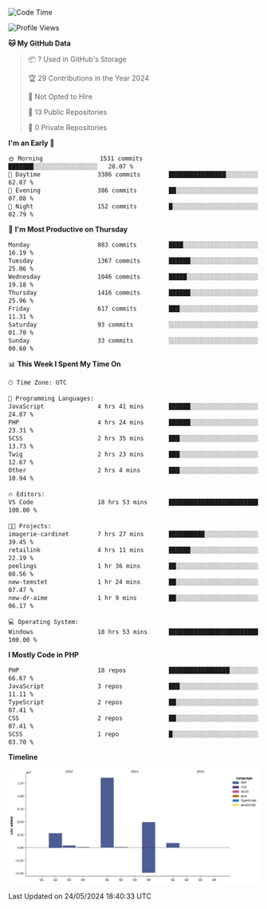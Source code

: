 <!--START_SECTION:waka-->
![Code Time](http://img.shields.io/badge/Code%20Time-1%2C716%20hrs%2011%20mins-blue)

![Profile Views](http://img.shields.io/badge/Profile%20Views-0-blue)

**🐱 My GitHub Data** 

> 📦 ? Used in GitHub's Storage 
 > 
> 🏆 29 Contributions in the Year 2024
 > 
> 🚫 Not Opted to Hire
 > 
> 📜 13 Public Repositories 
 > 
> 🔑 0 Private Repositories 
 > 
**I'm an Early 🐤** 

```text
🌞 Morning                1531 commits        ███████░░░░░░░░░░░░░░░░░░   28.07 % 
🌆 Daytime                3386 commits        ████████████████░░░░░░░░░   62.07 % 
🌃 Evening                386 commits         ██░░░░░░░░░░░░░░░░░░░░░░░   07.08 % 
🌙 Night                  152 commits         █░░░░░░░░░░░░░░░░░░░░░░░░   02.79 % 
```
📅 **I'm Most Productive on Thursday** 

```text
Monday                   883 commits         ████░░░░░░░░░░░░░░░░░░░░░   16.19 % 
Tuesday                  1367 commits        ██████░░░░░░░░░░░░░░░░░░░   25.06 % 
Wednesday                1046 commits        █████░░░░░░░░░░░░░░░░░░░░   19.18 % 
Thursday                 1416 commits        ██████░░░░░░░░░░░░░░░░░░░   25.96 % 
Friday                   617 commits         ███░░░░░░░░░░░░░░░░░░░░░░   11.31 % 
Saturday                 93 commits          ░░░░░░░░░░░░░░░░░░░░░░░░░   01.70 % 
Sunday                   33 commits          ░░░░░░░░░░░░░░░░░░░░░░░░░   00.60 % 
```


📊 **This Week I Spent My Time On** 

```text
🕑︎ Time Zone: UTC

💬 Programming Languages: 
JavaScript               4 hrs 41 mins       ██████░░░░░░░░░░░░░░░░░░░   24.87 % 
PHP                      4 hrs 24 mins       ██████░░░░░░░░░░░░░░░░░░░   23.31 % 
SCSS                     2 hrs 35 mins       ███░░░░░░░░░░░░░░░░░░░░░░   13.73 % 
Twig                     2 hrs 23 mins       ███░░░░░░░░░░░░░░░░░░░░░░   12.67 % 
Other                    2 hrs 4 mins        ███░░░░░░░░░░░░░░░░░░░░░░   10.94 % 

🔥 Editors: 
VS Code                  18 hrs 53 mins      █████████████████████████   100.00 % 

🐱‍💻 Projects: 
imagerie-cardinet        7 hrs 27 mins       ██████████░░░░░░░░░░░░░░░   39.45 % 
retailink                4 hrs 11 mins       ██████░░░░░░░░░░░░░░░░░░░   22.19 % 
peelings                 1 hr 36 mins        ██░░░░░░░░░░░░░░░░░░░░░░░   08.56 % 
new-temstet              1 hr 24 mins        ██░░░░░░░░░░░░░░░░░░░░░░░   07.47 % 
new-dr-aime              1 hr 9 mins         ██░░░░░░░░░░░░░░░░░░░░░░░   06.17 % 

💻 Operating System: 
Windows                  18 hrs 53 mins      █████████████████████████   100.00 % 
```

**I Mostly Code in PHP** 

```text
PHP                      18 repos            █████████████████░░░░░░░░   66.67 % 
JavaScript               3 repos             ███░░░░░░░░░░░░░░░░░░░░░░   11.11 % 
TypeScript               2 repos             ██░░░░░░░░░░░░░░░░░░░░░░░   07.41 % 
CSS                      2 repos             ██░░░░░░░░░░░░░░░░░░░░░░░   07.41 % 
SCSS                     1 repo              █░░░░░░░░░░░░░░░░░░░░░░░░   03.70 % 
```



**Timeline**

![Lines of Code chart](https://raw.githubusercontent.com/tahar-elgunaoui/tahar-elgunaoui/main/assets/bar_graph.png)


 Last Updated on 24/05/2024 18:40:33 UTC
<!--END_SECTION:waka-->
